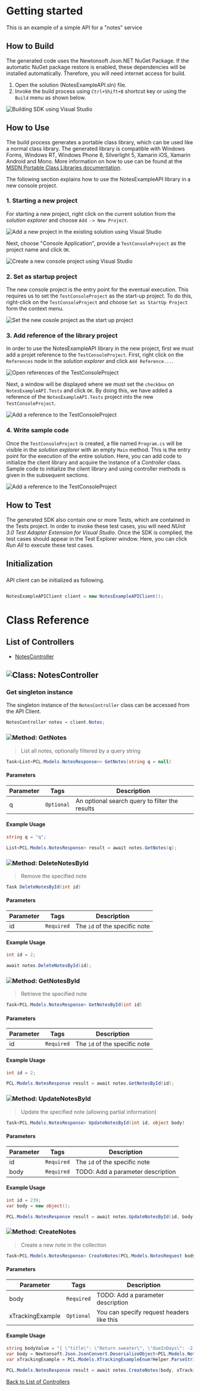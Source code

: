 # Getting started

This is an example of a simple API for a "notes" service

## How to Build

The generated code uses the Newtonsoft Json.NET NuGet Package. If the automatic NuGet package restore
is enabled, these dependencies will be installed automatically. Therefore,
you will need internet access for build.

1. Open the solution (NotesExampleAPI.sln) file.
2. Invoke the build process using `Ctrl+Shift+B` shortcut key or using the `Build` menu as shown below.

![Building SDK using Visual Studio](https://apidocs.io/illustration/cs?step=buildSDK&workspaceFolder=Notes%20Example%20API-CSharp&workspaceName=NotesExampleAPI&projectName=NotesExampleAPI.Tests)

## How to Use

The build process generates a portable class library, which can be used like a normal class library. The generated library is compatible with Windows Forms, Windows RT, Windows Phone 8,
Silverlight 5, Xamarin iOS, Xamarin Android and Mono. More information on how to use can be found at the [MSDN Portable Class Libraries documentation](http://msdn.microsoft.com/en-us/library/vstudio/gg597391%28v=vs.100%29.aspx).

The following section explains how to use the NotesExampleAPI library in a new console project.

### 1. Starting a new project

For starting a new project, right click on the current solution from the *solution explorer* and choose  ``` Add -> New Project ```.

![Add a new project in the existing solution using Visual Studio](https://apidocs.io/illustration/cs?step=addProject&workspaceFolder=Notes%20Example%20API-CSharp&workspaceName=NotesExampleAPI&projectName=NotesExampleAPI.Tests)

Next, choose "Console Application", provide a ``` TestConsoleProject ``` as the project name and click ``` OK ```.

![Create a new console project using Visual Studio](https://apidocs.io/illustration/cs?step=createProject&workspaceFolder=Notes%20Example%20API-CSharp&workspaceName=NotesExampleAPI&projectName=NotesExampleAPI.Tests)

### 2. Set as startup project

The new console project is the entry point for the eventual execution. This requires us to set the ``` TestConsoleProject ``` as the start-up project. To do this, right-click on the  ``` TestConsoleProject ``` and choose  ``` Set as StartUp Project ``` form the context menu.

![Set the new cosole project as the start up project](https://apidocs.io/illustration/cs?step=setStartup&workspaceFolder=Notes%20Example%20API-CSharp&workspaceName=NotesExampleAPI&projectName=NotesExampleAPI.Tests)

### 3. Add reference of the library project

In order to use the NotesExampleAPI library in the new project, first we must add a projet reference to the ``` TestConsoleProject ```. First, right click on the ``` References ``` node in the *solution explorer* and click ``` Add Reference... ```.

![Open references of the TestConsoleProject](https://apidocs.io/illustration/cs?step=addReference&workspaceFolder=Notes%20Example%20API-CSharp&workspaceName=NotesExampleAPI&projectName=NotesExampleAPI.Tests)

Next, a window will be displayed where we must set the ``` checkbox ``` on ``` NotesExampleAPI.Tests ``` and click ``` OK ```. By doing this, we have added a reference of the ```NotesExampleAPI.Tests``` project into the new ``` TestConsoleProject ```.

![Add a reference to the TestConsoleProject](https://apidocs.io/illustration/cs?step=createReference&workspaceFolder=Notes%20Example%20API-CSharp&workspaceName=NotesExampleAPI&projectName=NotesExampleAPI.Tests)

### 4. Write sample code

Once the ``` TestConsoleProject ``` is created, a file named ``` Program.cs ``` will be visible in the *solution explorer* with an empty ``` Main ``` method. This is the entry point for the execution of the entire solution.
Here, you can add code to initialize the client library and acquire the instance of a *Controller* class. Sample code to initialize the client library and using controller methods is given in the subsequent sections.

![Add a reference to the TestConsoleProject](https://apidocs.io/illustration/cs?step=addCode&workspaceFolder=Notes%20Example%20API-CSharp&workspaceName=NotesExampleAPI&projectName=NotesExampleAPI.Tests)

## How to Test

The generated SDK also contain one or more Tests, which are contained in the Tests project.
In order to invoke these test cases, you will need *NUnit 3.0 Test Adapter Extension for Visual Studio*.
Once the SDK is complied, the test cases should appear in the Test Explorer window.
Here, you can click *Run All* to execute these test cases.

## Initialization

### 

API client can be initialized as following.

```csharp

NotesExampleAPIClient client = new NotesExampleAPIClient();
```



# Class Reference

## <a name="list_of_controllers"></a>List of Controllers

* [NotesController](#notes_controller)

## <a name="notes_controller"></a>![Class: ](https://apidocs.io/img/class.png "NotesExampleAPI.Tests.Controllers.NotesController") NotesController

### Get singleton instance

The singleton instance of the ``` NotesController ``` class can be accessed from the API Client.

```csharp
NotesController notes = client.Notes;
```

### <a name="get_notes"></a>![Method: ](https://apidocs.io/img/method.png "NotesExampleAPI.Tests.Controllers.NotesController.GetNotes") GetNotes

> List all notes, optionally filtered by a query string


```csharp
Task<List<PCL.Models.NotesResponse>> GetNotes(string q = null)
```

#### Parameters

| Parameter | Tags | Description |
|-----------|------|-------------|
| q |  ``` Optional ```  | An optional search query to filter the results |


#### Example Usage

```csharp
string q = "q";

List<PCL.Models.NotesResponse> result = await notes.GetNotes(q);

```


### <a name="delete_notes_by_id"></a>![Method: ](https://apidocs.io/img/method.png "NotesExampleAPI.Tests.Controllers.NotesController.DeleteNotesById") DeleteNotesById

> Remove the specified note


```csharp
Task DeleteNotesById(int id)
```

#### Parameters

| Parameter | Tags | Description |
|-----------|------|-------------|
| id |  ``` Required ```  | The `id` of the specific note |


#### Example Usage

```csharp
int id = 2;

await notes.DeleteNotesById(id);

```


### <a name="get_notes_by_id"></a>![Method: ](https://apidocs.io/img/method.png "NotesExampleAPI.Tests.Controllers.NotesController.GetNotesById") GetNotesById

> Retrieve the specified note


```csharp
Task<PCL.Models.NotesResponse> GetNotesById(int id)
```

#### Parameters

| Parameter | Tags | Description |
|-----------|------|-------------|
| id |  ``` Required ```  | The `id` of the specific note |


#### Example Usage

```csharp
int id = 2;

PCL.Models.NotesResponse result = await notes.GetNotesById(id);

```


### <a name="update_notes_by_id"></a>![Method: ](https://apidocs.io/img/method.png "NotesExampleAPI.Tests.Controllers.NotesController.UpdateNotesById") UpdateNotesById

> Update the specified note (allowing partial information)


```csharp
Task<PCL.Models.NotesResponse> UpdateNotesById(int id, object body)
```

#### Parameters

| Parameter | Tags | Description |
|-----------|------|-------------|
| id |  ``` Required ```  | The `id` of the specific note |
| body |  ``` Required ```  | TODO: Add a parameter description |


#### Example Usage

```csharp
int id = 239;
var body = new object();

PCL.Models.NotesResponse result = await notes.UpdateNotesById(id, body);

```


### <a name="create_notes"></a>![Method: ](https://apidocs.io/img/method.png "NotesExampleAPI.Tests.Controllers.NotesController.CreateNotes") CreateNotes

> Create a new note in the collection


```csharp
Task<PCL.Models.NotesResponse> CreateNotes(PCL.Models.NotesRequest body, PCL.Models.XTrackingExampleEnum? xTrackingExample = null)
```

#### Parameters

| Parameter | Tags | Description |
|-----------|------|-------------|
| body |  ``` Required ```  | TODO: Add a parameter description |
| xTrackingExample |  ``` Optional ```  | You can specify request headers like this |


#### Example Usage

```csharp
string bodyValue = "{ \"title\": \"Return sweater\", \"dueInDays\": -2 }";
var body = Newtonsoft.Json.JsonConvert.DeserializeObject<PCL.Models.NotesRequest>(bodyValue);
var xTrackingExample = PCL.Models.XTrackingExampleEnum?Helper.ParseString("accounting");

PCL.Models.NotesResponse result = await notes.CreateNotes(body, xTrackingExample);

```


[Back to List of Controllers](#list_of_controllers)



